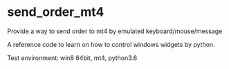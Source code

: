 # send_order_mt4
Provide a way to send order to mt4 by emulated keyboard/mouse/message

A reference code to learn on how to control windows widgets by python.

Test environment: win8 64bit, mt4, python3.6

